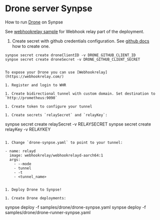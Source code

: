 # Drone server Synpse

How to run [Drone](https://readme.drone.io/) on Synpse

See [webhookrelay sample](../webhookrelay/) for Webhook relay part of the deployment.

1. Create secret with github credentials configuration.
See [github docs](https://docs.github.com/en/developers/apps/getting-started-with-apps/differences-between-github-apps-and-oauth-apps) how to create one.

```
synpse secret create droneClientID -v DRONE_GITHUB_CLIENT_ID
synpse secret create droneSecret -v DRONE_GITHUB_CLIENT_SECRET
```
```

To expose your Drone you can use [Webhookrelay](https://webhookrelay.com/)

1. Register and login to WHR

1. Create bidirectional tunnel with custom domain. Set destination to `http://prometheus:9090`

1. Create token to configure your tunnel

1. Create secrets `relaySecret` and `relayKey`:

```
synpse secret create relaySecret -v RELAYSECRET
synpse secret create relayKey -v RELAYKEY
```

1. Change `drone-synpse.yaml` to point to your tunnel:
```
    - name: relayd
      image: webhookrelay/webhookrelayd-aarch64:1
      args:
        - --mode
        - tunnel
        - -t
        - <tunnel_name>
```

1. Deploy Drone to Synpse!

1. Create Drone deployments:
```
synpse deploy -f samples/drone/drone-synpse.yaml
synpse deploy -f samples/drone/drone-runner-synpse.yaml
```
